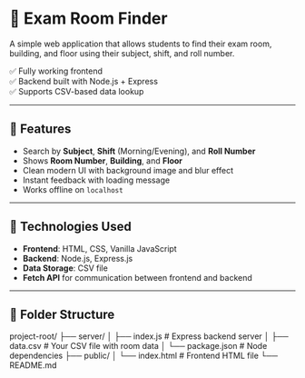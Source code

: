 # 🏫 Exam Room Finder

A simple web application that allows students to find their exam room, building, and floor using their subject, shift, and roll number.

✅ Fully working frontend  
✅ Backend built with Node.js + Express  
✅ Supports CSV-based data lookup  

---

## 🚀 Features

- Search by **Subject**, **Shift** (Morning/Evening), and **Roll Number**
- Shows **Room Number**, **Building**, and **Floor**
- Clean modern UI with background image and blur effect
- Instant feedback with loading message
- Works offline on `localhost`

---

## 🧰 Technologies Used

- **Frontend**: HTML, CSS, Vanilla JavaScript
- **Backend**: Node.js, Express.js
- **Data Storage**: CSV file
- **Fetch API** for communication between frontend and backend

---

## 📂 Folder Structure
project-root/
├── server/
│ ├── index.js # Express backend server
│ ├── data.csv # Your CSV file with room data
│ └── package.json # Node dependencies
├── public/
│ └── index.html # Frontend HTML file
└── README.md

